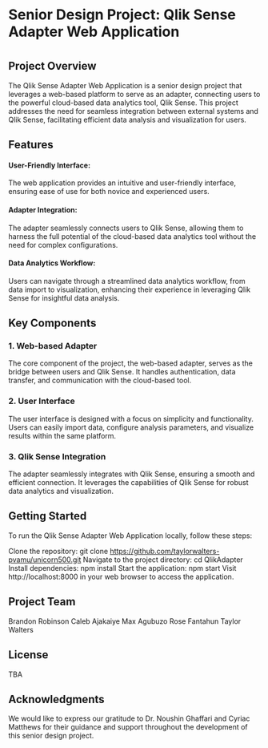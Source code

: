 <h1>Senior Design Project: Qlik Sense Adapter Web Application<h1></h1>

<h2>Project Overview</h2>
The Qlik Sense Adapter Web Application is a senior design project that leverages a web-based platform to serve as an adapter, connecting users to the powerful cloud-based data analytics tool, Qlik Sense. This project addresses the need for seamless integration between external systems and Qlik Sense, facilitating efficient data analysis and visualization for users.

<h2>Features</h2>
<h4>User-Friendly Interface:</h4>
The web application provides an intuitive and user-friendly interface, ensuring ease of use for both novice and experienced users.

<h4>Adapter Integration:</h4>
The adapter seamlessly connects users to Qlik Sense, allowing them to harness the full potential of the cloud-based data analytics tool without the need for complex configurations.

<h4>Data Analytics Workflow:</h4>
Users can navigate through a streamlined data analytics workflow, from data import to visualization, enhancing their experience in leveraging Qlik Sense for insightful data analysis.

<h2>Key Components</h2>
<h3>1. Web-based Adapter</h3>
The core component of the project, the web-based adapter, serves as the bridge between users and Qlik Sense. It handles authentication, data transfer, and communication with the cloud-based tool.

<h3>2. User Interface</h3>
The user interface is designed with a focus on simplicity and functionality. Users can easily import data, configure analysis parameters, and visualize results within the same platform.

<h3>3. Qlik Sense Integration</h3>
The adapter seamlessly integrates with Qlik Sense, ensuring a smooth and efficient connection. It leverages the capabilities of Qlik Sense for robust data analytics and visualization.

<h2>Getting Started</h2>
To run the Qlik Sense Adapter Web Application locally, follow these steps:

Clone the repository: git clone https://github.com/taylorwalters-pvamu/unicorn500.git
Navigate to the project directory: cd QlikAdapter
Install dependencies: npm install
Start the application: npm start
Visit http://localhost:8000 in your web browser to access the application.

<h2>Project Team</h2>
Brandon Robinson
Caleb Ajakaiye
Max Agubuzo
Rose Fantahun
Taylor Walters

<h2>License</h2>
TBA

<h2>Acknowledgments</h2>
We would like to express our gratitude to Dr. Noushin Ghaffari and Cyriac Matthews for their guidance and support throughout the development of this senior design project.
